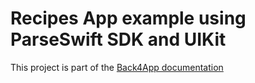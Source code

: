 # Recipes App example using ParseSwift SDK and UIKit

This project is part of the [Back4App documentation](https://www.back4app.com/docs])
